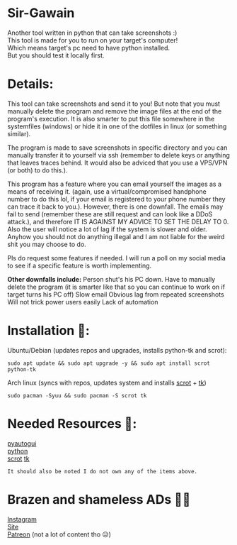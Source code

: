 # Sir-Gawain
  Another tool written in python that can take screenshots :)   
  This tool is made for you to run on your target's computer!   
  Which means target's pc need to have python installed.    
  But you should test it locally first.

# Details:
  This tool can take screenshots and send it to you! But note that you must manually delete the program and remove the image files at the end of the program's execution.
  It is also smarter to put this file somewhere in the systemfiles (windows) or hide it in one of the dotfiles in linux (or something similar).
  
  The program is made to save screenshots in specific directory and you can manually transfer it to yourself via ssh (remember to delete keys or anything that leaves traces behind. It would also be adviced that you use a VPS/VPN (or both) to do this.).
  
  This program has a feature where you can email yourself the images as a means of receiving it. (again, use a virtual/compromised handphone number to do this lol, if your email is registered to your phone number they can trace it back to you.). 
  However, there is one downfall. The emails may fail to send (remember these are still request and can look like a DDoS attack.), and therefore IT IS AGAINST MY ADVICE TO SET THE DELAY TO 0. Also the user will notice a lot of lag if the system is slower and older. Anyhow you should not do anything illegal and I am not liable for the weird shit you may choose to do.
  
  Pls do request some features if needed. I will run a poll on my social media to see if a specific feature is worth implementing.


  **Other downfalls include:**
  Person shut's his PC down.
  Have to manually delete the program (it is smarter like that so you can continue to work on if target turns his PC off)
  Slow email
  Obvious lag from repeated screenshots
  Will not trick power users easily
  Lack of automation

# Installation 👾:
  Ubuntu/Debian (updates repos and upgrades, installs python-tk and scrot):
  ```
  sudo apt update && sudo apt upgrade -y && sudo apt install scrot python-tk
  ```
      
  Arch linux (syncs with repos, updates system and installs [scrot](https://archlinux.org/packages/community/x86_64/scrot/) + [tk](https://archlinux.org/packages/extra/x86_64/tk/))
  ```
  sudo pacman -Syuu && sudo pacman -S scrot tk
  ``` 
  
 # Needed Resources 🧠:
  [pyautogui](https://pyautogui.readthedocs.io/en/latest/quickstart.html)  
  [python](https://www.python.org/)   
  [scrot](https://en.wikipedia.org/wiki/Scrot) 
  [tk](https://docs.python.org/3/library/tk.html)
      
  `It should also be noted I do not own any of the items above.`
  
 # Brazen and shameless ADs 🤷‍♂‍
 [Instagram](https://instagram.com/pendragonscode)    
 [Site](https://code.senghong.xyz)    
 [Patreon](https://www.patreon.com/Pendragonscode) (not a lot of content tho 😥)    
